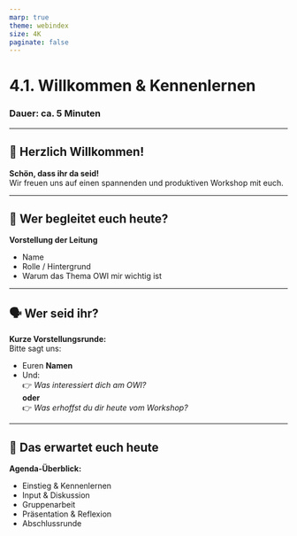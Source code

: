 ```yaml
---
marp: true
theme: webindex
size: 4K
paginate: false
---
```


# 4.1. Willkommen & Kennenlernen  
### Dauer: ca. 5 Minuten

<style scoped>
  section{justify-content: center;}
</style>

---

## 👋 Herzlich Willkommen!

**Schön, dass ihr da seid!**  
Wir freuen uns auf einen spannenden und produktiven Workshop mit euch.

<style scoped>
  section{justify-content: center;}
</style>
---

## 👤 Wer begleitet euch heute?

**Vorstellung der Leitung**  
- Name  
- Rolle / Hintergrund  
- Warum das Thema OWI mir wichtig ist

<style scoped>
  section{justify-content: center;}
</style>

---

## 🗣️ Wer seid ihr?

**Kurze Vorstellungsrunde:**  
Bitte sagt uns:
- Euren **Namen**
- Und:  
  👉 *Was interessiert dich am OWI?*  
  **oder**  
  👉 *Was erhoffst du dir heute vom Workshop?*

---

## 🧭 Das erwartet euch heute

**Agenda-Überblick:**  
- Einstieg & Kennenlernen  
- Input & Diskussion  
- Gruppenarbeit  
- Präsentation & Reflexion  
- Abschlussrunde